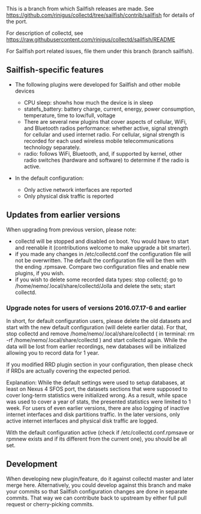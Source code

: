 This is a branch from which Sailfish releases are made. See https://github.com/rinigus/collectd/tree/sailfish/contrib/sailfish for details of the port. 

For description of collectd, see https://raw.githubusercontent.com/rinigus/collectd/sailfish/README

For Sailfish port related issues, file them under this branch (branch sailfish). 

## Sailfish-specific features

* The following plugins were developed for Sailfish and other mobile devices
  * CPU sleep: showhs how much the device is in sleep
  * statefs_battery: battery charge, current, energy, power consumption, temperature, time to low/full, voltage
  * There are several new plugins that cover aspects of cellular, WiFi, and Bluetooth radios performance: whether active, signal strength for cellular and used internet radio. For cellular, signal strength is recorded for each used wireless mobile telecommunications technology separately.
  * radio: follows WiFi, Bluetooth, and, if supported by kernel, other radio switches (hardware and software) to determine if the radio is active. 
  
* In the default configuration:
   * Only active network interfaces are reported
   * Only physical disk traffic is reported

## Updates from earlier versions

When upgrading from previous version, please note:

* collectd will be stopped and disabled on boot. You would have to start and reenable it (contributions welcome to make upgrade a bit smarter).
* if you made any changes in /etc/collectd.conf the configuration file will not be overwritten. The default the configuration file will be then with the ending .rpmsave. Compare two configuration files and enable new plugins, if you wish.
* if you wish to delete some recorded data types: stop collectd; go to /home/nemo/.local/share/collectd/Jolla and delete the sets; start collectd.


### Upgrade notes for users of versions 2016.07.17-6 and earlier

In short, for default configuration users, please delete the old datasets and start with the new default configuration (will delete earlier data). For that, stop collectd and remove /home/nemo/.local/share/collectd ( in terminal: rm -rf /home/nemo/.local/share/collectd ) and start collectd again. While the data will be lost from earlier recordings, new databases will be initialized allowing you to record data for 1 year.

If you modified RRD plugin section in your configuration, then please check if RRDs are actually covering the expected period.

Explanation: While the default settings were used to setup databases, at least on Nexus 4 SFOS port, the datasets sections that were supposed to cover long-term statistics were initialized wrong. As a result, while space was used to cover a year of stats, the presented statistics were limited to 1 week. For users of even earlier versions, there are also logging of inactive internet interfaces and disk partitions traffic. In the later versions, only active internet interfaces and physical disk traffic are logged.

With the default configuration active (check if /etc/collectd.conf.rpmsave or rpmnew exists and if its different from the current one), you should be all set.

## Development

When developing new plugin/feature, do it against collectd master and later merge here. Alternatively, you could develop against this branch and make your commits so that Sailfish configuration changes are done in separate commits. That way we can contribute back to upstream by either full pull request or cherry-picking commits. 
